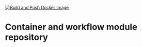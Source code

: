 [![Build and Push Docker Image](https://github.com/bwbioinfo/modules/actions/workflows/build-and-push.yml/badge.svg)](https://github.com/bwbioinfo/modules/actions/workflows/build-and-push.yml)

# Container and workflow module repository
